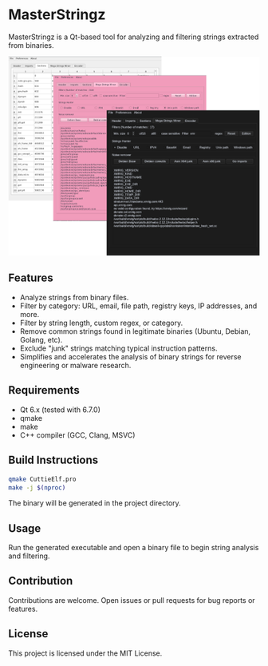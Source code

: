 # MasterStringz

MasterStringz is a Qt-based tool for analyzing and filtering strings extracted from binaries.


![scrsht](screenshot.png)

## Features

- Analyze strings from binary files.
- Filter by category: URL, email, file path, registry keys, IP addresses, and more.
- Filter by string length, custom regex, or category.
- Remove common strings found in legitimate binaries (Ubuntu, Debian, Golang, etc).
- Exclude "junk" strings matching typical instruction patterns.
- Simplifies and accelerates the analysis of binary strings for reverse engineering or malware research.

## Requirements

- Qt 6.x (tested with 6.7.0)
- qmake
- make
- C++ compiler (GCC, Clang, MSVC)

## Build Instructions

```sh
qmake CuttieElf.pro
make -j $(nproc)
```

The binary will be generated in the project directory.

## Usage

Run the generated executable and open a binary file to begin string analysis and filtering.

## Contribution

Contributions are welcome. Open issues or pull requests for bug reports or features.

## License

This project is licensed under the MIT License.